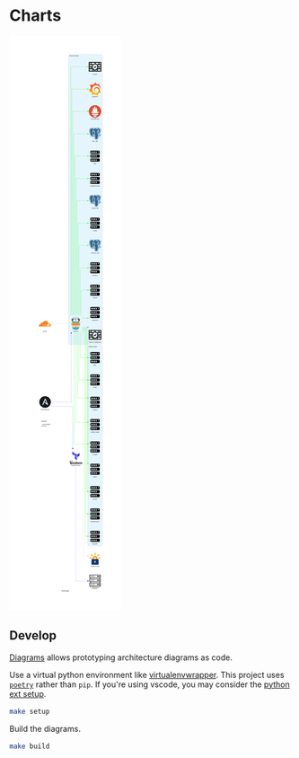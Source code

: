 # Charts

![homelab's architecture diagram](./homelab.png)

## Develop

[Diagrams](https://github.com/mingrammer/diagrams) allows prototyping architecture diagrams as code.

Use a virtual python environment like [virtualenvwrapper](https://wiki.archlinux.org/title/Python/Virtual_environment#virtualenvwrapper). This project uses [`poetry`](https://python-poetry.org/) rather than `pip`. If you're using vscode, you may consider the [python ext setup](https://code.visualstudio.com/docs/languages/python#_environments).

```sh
make setup
```

Build the diagrams.

```sh
make build
```

